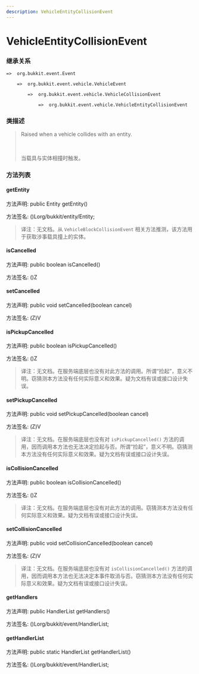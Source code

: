 ```yaml
---
description: VehicleEntityCollisionEvent
---
```


# VehicleEntityCollisionEvent

### 继承关系

    =>  org.bukkit.event.Event

        =>  org.bukkit.event.vehicle.VehicleEvent

            =>  org.bukkit.event.vehicle.VehicleCollisionEvent

                =>  org.bukkit.event.vehicle.VehicleEntityCollisionEvent

### 类描述

> Raised when a vehicle collides with an entity.
> 
> <br>
> 
> 当载具与实体相撞时触发。

### 方法列表

#### getEntity

方法声明: public Entity getEntity()

方法签名: ()Lorg/bukkit/entity/Entity;

> 译注：无文档。从 `VehicleBlockCollisionEvent` 相关方法推测，该方法用于获取涉事载具撞上的实体。

#### isCancelled

方法声明: public boolean isCancelled()

方法签名: ()Z

#### setCancelled

方法声明: public void setCancelled(boolean cancel)

方法签名: (Z)V

#### isPickupCancelled

方法声明: public boolean isPickupCancelled()

方法签名: ()Z

> 译注：无文档。在服务端底层也没有对此方法的调用。所谓“捡起”，意义不明。窃猜测本方法没有任何实际意义和效果。疑为文档有误或接口设计失误。

#### setPickupCancelled

方法声明: public void setPickupCancelled(boolean cancel)

方法签名: (Z)V

> 译注：无文档。在服务端底层也没有对 `isPickupCancelled()` 方法的调用，因而调用本方法也无法决定捡起与否。所谓“捡起”，意义不明。窃猜测本方法没有任何实际意义和效果。疑为文档有误或接口设计失误。

#### isCollisionCancelled

方法声明: public boolean isCollisionCancelled()

方法签名: ()Z

> 译注：无文档。在服务端底层也没有对此方法的调用。窃猜测本方法没有任何实际意义和效果。疑为文档有误或接口设计失误。

#### setCollisionCancelled

方法声明: public void setCollisionCancelled(boolean cancel)

方法签名: (Z)V

> 译注：无文档。在服务端底层也没有对 `isCollisionCancelled()` 方法的调用，因而调用本方法也无法决定本事件取消与否。窃猜测本方法没有任何实际意义和效果。疑为文档有误或接口设计失误。

#### getHandlers

方法声明: public HandlerList getHandlers()

方法签名: ()Lorg/bukkit/event/HandlerList;

#### getHandlerList

方法声明: public static HandlerList getHandlerList()

方法签名: ()Lorg/bukkit/event/HandlerList;